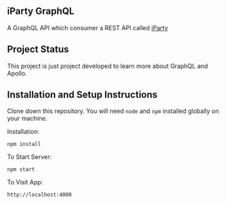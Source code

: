 ## iParty GraphQL

A GraphQL API which consumer a REST API called [iParty](https://github.com/ozmartins/iparty-api)

## Project Status

This project is just project developed to learn more about GraphQL and Apollo.

## Installation and Setup Instructions

Clone down this repository. You will need `node` and `npm` installed globally on your machine.  

Installation:

`npm install`  

To Start Server:

`npm start`  

To Visit App:

`http://localhost:4000`  
